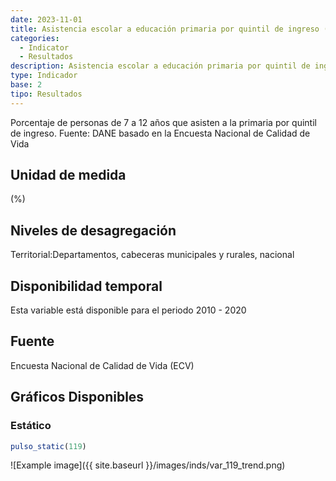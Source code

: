 ```yaml
---
date: 2023-11-01
title: Asistencia escolar a educación primaria por quintil de ingreso (%) - quintil 4( dpto )
categories:
  - Indicator
  - Resultados
description: Asistencia escolar a educación primaria por quintil de ingreso (%) - quintil 4
type: Indicador
base: 2
tipo: Resultados
--- 
```


Porcentaje de personas de 7 a 12 años que asisten a la primaria por quintil de ingreso.
Fuente: DANE basado en la Encuesta Nacional de Calidad de Vida

## Unidad de medida
(%)

## Niveles de desagregación
Territorial:Departamentos, cabeceras municipales y rurales, nacional

## Disponibilidad temporal
Esta variable está disponible para el periodo 2010 - 2020

## Fuente
Encuesta Nacional de Calidad de Vida (ECV)

## Gráficos Disponibles

### Estático

``` R
pulso_static(119)
```

![Example image]({{ site.baseurl }}/images/inds/var_119_trend.png)